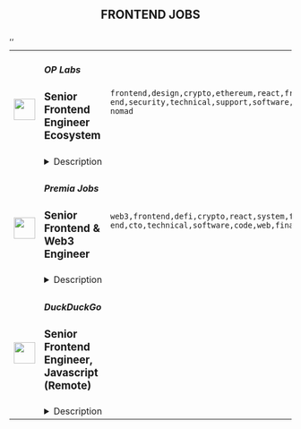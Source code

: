 <div align="center"><h2>FRONTEND JOBS</h2></div><table><tr>
                <td width="100" height="100" rowspan="2">
                    <img src="https://remoteok.com/assets/img/jobs/dde93ea7f1d4a7df0f86cb2260e3500c1677482138.peg" width="38px" height="auto">
                </td>
                <td width="300">
                    <h5>OP Labs</h5>
                    <h3>Senior Frontend Engineer Ecosystem</h3>
                </td>
                <td width="300">
                    <code>frontend,design,crypto,ethereum,react,front-end,security,technical,support,software,growth,ui,code,web,javascript,typescript,senior,analytics,recruiting,engineer,digital nomad</code>
                </td>
                <td width="200">
                <text>13 days ago</text>
                </td>
                <td width="100" rowspan="2">
                <a href="https://remoteOK.com/remote-jobs/remote-senior-frontend-engineer-ecosystem-op-labs-200893" align="right" target="_blank">Apply</a>
                </td>
            </tr>
            <tr>
                <td colspan="3">
                <details><summary>Description</summary>
                <div class="content-intro">
<p>From the code to the values, we are Ethereum-aligned. We believe Ethereum has the potential to solve some of humanityâs most crucial coordination issues. Since our initial inception as a non-profit research group, we have have sought to scale both its technology and values.</p>
<p>At present the most pressing bottleneck to the growth of Ethereum is its performance and scalability. We are building the most elegant solution to this problem. We do this out in the open because we believe in open source and its ability to accelerate innovation.</p>
<p>Not only do we improve Ethereum's performance by orders of magnitude, we donate 100% of the profits generated from doing so to Ethereum public goods. We do this because we believe the future of the open internet is too important to be left to chance. By operating as a Public Benefit Corporation we're able to align private incentives with public good and create a positive-sum economic model that provides a sustainable future for the internet.</p>
</div><p>We are hiring a Frontend Engineer to join our Ecosystem pod in building products that drive growth to Optimism. The person in this role will work closely with product, design and analytics teams and have a meaningful impact on the Optimism user experience.</p>
<h3>What are the role responsibilities?</h3>
<ul>
<li>Shape and build products that drive growth of the protocol</li>
<li>Contribute to iterations on Optimismâs governance and identity work</li>
<li>Work with launch partners from across the Ethereum ecosystem</li>
<li>Collect and provide feedback on the Optimism builder experience</li>
<li>Work with design team to fine-tune the Optimism design system</li>
<li>Create smooth and elegant user experience with modern-day Javascript based UI frameworks like React</li>
</ul>
<h3>What skills do you bring?</h3>
<ul>
<li>A strong background in product-centric software development </li>
<li>Experience working on a highly cross-functional team</li>
<li>Fluency in React and Typescript with knowledge of current best practices and understanding of the trends and technical progression of web frameworks and design patterns</li>
<li>Familiarity with front-end architecture, including performance, security and usability</li>
<li>Experience implementing web experiences for desktop and responsive experiences for mobile</li>
<li>Knowledge of blockchain fundamentals and the crypto landscape a strong plus</li>
</ul>
<h3>Recent Eosystem Pod projects:</h3>
<ul>
<li>
<a href="https://app.optimism.io/quests" rel="noopener noreferrer nofollow">Quests</a> (onboarding)</li>
<li>
<a href="https://community.optimism.io/docs/governance/attestation-station/" rel="noopener noreferrer nofollow">The AttestationStation</a> (identity layer)</li>
<li>
<a href="https://app.optimism.io/optimist-nft" rel="noopener noreferrer nofollow">The Optimist NFT</a> (identity layer)</li>
</ul><div class="content-conclusion">
<h3>What you'll like about us:</h3>
<ul>
<li>We take care of our employeesâfrom fully paid medical, dental and vision to a 4% 401K match, we've got you coveredâlearn more about our<a href="https://oplabs.notion.site/OP-Labs-PBC-Hiring-FAQ-79f82dd0763e4344b99e9ce3ea1728da" target="_blank" rel="noopener noreferrer nofollow"> <strong>benefits, culture and all recruiting FAQ here.</strong></a>
</li>
<li>We take pride in the accomplishments of our teammates and support each other in doing the best work of our careers.</li>
<li>Our team is a diverse group of people from a variety of backgrounds and interests. We cherish our eclecticism and consider it a great strength.</li>
<li>We have a transparent, feedback-driven and fun-centric culture.</li>
<li>We are a team of buildersâour founding team has been working on Ethereum scalability since 2015.</li>
</ul>
<p><strong>We strongly encourage candidates of all different backgrounds to apply.</strong> We believe that our work is stronger with a variety of perspectives, and weâre eager to further diversify our company. If you have a background that you feel would make an impact at Optimism, please consider applying. Weâre committed to building an inclusive, supportive place for you to do the best work of your career.</p>
</div><br/><br/>Please mention the word **OVERTAKE** and tag RMy45Mi4xNzQuMTQy when applying to show you read the job post completely (#RMy45Mi4xNzQuMTQy). This is a beta feature to avoid spam applicants. Companies can search these words to find applicants that read this and see they're human.
                </details>
                </td>
            </tr>,<tr>
                <td width="100" height="100" rowspan="2">
                    <img src="https://remoteok.com/assets/img/jobs/e42d39f81ce6a22e194c5ad651578a341677482126.peg" width="38px" height="auto">
                </td>
                <td width="300">
                    <h5>Premia Jobs</h5>
                    <h3>Senior Frontend & Web3 Engineer</h3>
                </td>
                <td width="300">
                    <code>web3,frontend,defi,crypto,react,system,front-end,cto,technical,software,code,web,financial,senior,marketing,analytics,engineer,engineering</code>
                </td>
                <td width="200">
                <text>13 days ago</text>
                </td>
                <td width="100" rowspan="2">
                <a href="https://remoteOK.com/remote-jobs/remote-senior-frontend-web3-engineer-premia-jobs-200892" align="right" target="_blank">Apply</a>
                </td>
            </tr>
            <tr>
                <td colspan="3">
                <details><summary>Description</summary>
                <div><b>Senior Frontend & Web3 Engineer - Remote</b></div><div><br></div><div>Premia is a decentralized options platform connecting traders and liquidity providers of all backgrounds.  Offering non-custodial options to hedge, speculate, or earn yield on your digital assets.  Premia offers first of its kind automated market maker solutions in the DeFi space for Options Contracts through our use of Smart Liquidity Pools and Dynamic Pricing.  Premia enables best-in-class pricing based on market volatility, providing fully-featured peer-to-pool trading and capital efficiency to DeFi options.</div><div> </div><div>We are one of the smallest and most impactful teams in crypto. We are a globally distributed organization, with all positions being fully remote.</div><div> </div><div>Weâre looking for a passionate, self-motivated engineer to help us build the next generation of financial products. As a dedicated frontend hire, you will gain ownership over our existing suite of web products, as well as the ability to influence the creation, design, and execution of future products. You will be responsible for ensuring a consistent, high-quality user experience across trading interfaces, data-heavy analytics pages, documentation portals and more.</div><div><b> </b></div><div><b>Who are you?</b></div><div><span style="font-size:11pt;">A senior-level front-end engineer (JS/TS + React veteran) who is also crypto-native. At the very least, you understand and hold crypto assets or ideally have developed decentralized applications leveraging blockchain technology before, preferably EVM-compatible. </span></div><div><br></div><div><span style="font-size:11pt;">You are passionate about building bleeding-edge technology for the next iteration of the internet with the use of cryptography and understand the necessity for building beautiful and user-friendly GUIs in order to facilitate the transition to web3. </span></div><div><br></div><div><span style="font-size:11pt;">You have experience and are culturally aligned with fast-moving small teams. You have worked at remote (globally distributed) startups before. You are self-driven, are comfortable wearing many hats, can ship patches and features swiftly when needed. You can identify company priorities, own them, and iterate quickly to ship the best solution.</span></div><div><br></div><div><span style="font-size:11pt;">You can write and speak fluent English and have great communication skills.</span></div><div><br></div><div><b>The Role:</b></div><div><span style="font-size:11pt;">Engineers at Premia work with our CTO and our existing engineering team to innovate, architect, and develop user-facing features and new iterations of the Premia app, as well as our event indexing system (The Graph).</span></div><div><br></div><div><span style="font-size:11pt;">In addition, you will work closely with other departments such as Design, QA, Operations, and Marketing teams to successfully execute the implementation, testing, and deployment of new features.</span></div><div><br></div><div><span style="font-size:11pt;">As a senior engineer, you will help (mentor) other members of the team, and will make sure components and app pages are well optimized and running smoothly. </span></div><div><br></div><div><b>Responsibilities</b></div><div><span style="font-size:11pt;">-Design, scope, and estimate complex features at the component level.</span></div><div><span style="font-size:11pt;">-Build, test, and ship features, patches, and updates to our web app.</span></div><div><span style="font-size:11pt;">-Collaborate with the team and cross-functional partners on all aspects of product development.</span></div><div><span style="font-size:11pt;">-Identify and advocate for team-wide areas of improvement and best practices.</span></div><div><span style="font-size:11pt;">-Mentor team members to refine their technical and architectural skills.</span></div><div><span style="font-size:11pt;">-Help maintain our subgraph repository written in AssemblyScript (JS subset)</span></div><div><br></div><div><b>Requirements</b></div><div><span style="font-size:11pt;">-Experience owning and shipping products</span></div><div><span style="font-size:11pt;">-5+ years of industry experience in software engineering</span></div><div>
<span style="font-size:11pt;">-A mastery of Javascript, Typescript, and React with an understanding of encryption and cryptography </span> <span style="font-size:11pt;">fundamentals.</span>
</div><div><span style="font-size:11pt;">-Experience working with GraphQL</span></div><div><span style="font-size:11pt;">-Basic web3 understanding: Wallets, transactions, explorers, POW/POS, gas price, etc.</span></div><div><span style="font-size:11pt;">-Ability to quickly iterate and ship code using test-driven development patterns</span></div><div><span style="font-size:11pt;">-Ability to build modern, event-driven React frontends, converting Figma designs into functional components</span></div><div><span style="font-size:11pt;">-Mastery of CSS, preferably via a library like MaterialUI</span></div><div><span style="font-size:11pt;">-Experience with version control, such as Git</span></div><div><span style="font-size:11pt;">-Knowledge of engineering best practices such as continuous integration</span></div><div><span style="font-size:11pt;">-Exceptional judgment, problem-solving skills, and an analytical mindset</span></div><div><span style="font-size:11pt;">-Ability to work in areas beyond your comfort zone and motivated by personal growth</span></div><div><span style="font-size:11pt;">-A passion for learning and a self-awareness of your learning style</span></div><div><span style="font-size:11pt;">-(Nice to have) Previous experience with web3.js or ethers.js libraries. </span></div><div><br></div><div><b>Benefits</b></div><div>Work from anywhere (Remote first), Flexible working hours, Flexible vacation policy, Competitive Salary + Token bonus (portion or all can be paid in Crypto).  Premia is committed to a diverse and inclusive workplace and is an equal opportunity employer. We do not discriminate on the basis of race, national origin, gender, gender identity, sexual orientation, protected veteran status, disability, age, or other legally protected status.</div><div><br></div><div>Premia welcomes all qualified persons to apply. Compensation will be competitive and commensurate with experience. This is a full time role.</div><div><br></div><div>To find out more you can view their website at <a href="https://premia.finance/" class="postings-link" rel="noopener noreferrer nofollow">https://premia.finance/</a>
</div><br/><br/>Please mention the word **EXPERTLY** and tag RMy45Mi4xNzQuMTQy when applying to show you read the job post completely (#RMy45Mi4xNzQuMTQy). This is a beta feature to avoid spam applicants. Companies can search these words to find applicants that read this and see they're human.
                </details>
                </td>
            </tr>,<tr>
                <td width="100" height="100" rowspan="2">
                    <img src="https://pbs.twimg.com/profile_images/1607488740959608832/m80nYXA3_400x400.jpg" width="38px" height="auto">
                </td>
                <td width="300">
                    <h5>DuckDuckGo</h5>
                    <h3>
            Senior Frontend Engineer, Javascript (Remote)
          </h3>
                </td>
                <td width="300">
                    <code></code>
                </td>
                <td width="200">
                <text>0 days ago</text>
                </td>
                <td width="100" rowspan="2">
                <a href="https://duckduckgo.recruitee.com/o/senior-frontend-engineer-javascript-remote-paoli" align="right" target="_blank">Apply</a>
                </td>
            </tr>
            <tr>
                <td colspan="3">
                <details><summary>Description</summary>
                
            <p>Hi, we’re DuckDuckGo, the Internet privacy company for everyone who wants to take back their privacy now. For over a decade, we've been building our all-in-one product, developing new privacy technology, and working with policymakers to make online privacy simple and accessible for all. </p>
<p><br></p>
<p>Our app is now downloaded more than 75M times a year, and our private search engine packaged with it has become the #2 search engine on mobile in over 21 countries, including the United States, United Kingdom, Canada, Australia, Germany, and the Netherlands. Oh, and we've been profitable since 2014 with revenue currently exceeding $100 million a year! Now, we’re rolling out a suite of new privacy solutions, including <u><a href="https://www.spreadprivacy.com/introducing-email-protection-beta/" rel="noopener">Email Protection</a></u>,  <u><a href="https://spreadprivacy.com/introducing-app-tracking-protection/%20" rel="noopener">App Tracking Protection</a></u> and our first-ever Desktop Apps for <u><a href="https://spreadprivacy.com/introducing-duckduckgo-for-mac/" rel="noopener">Mac</a></u><a href="https://spreadprivacy.com/introducing-duckduckgo-for-mac/" rel="noopener"> </a>and Windows.</p>
<p><br></p>
<p>We’re looking for a <strong>Senior Frontend Engineer, JavaScript</strong> to help shape our all-in-one privacy solution and join our mission to show the world that protecting your privacy online can be simple.</p>
<p><br></p>
<p><strong>The Opportunity</strong> </p>
<p>In this role, you will lead and contribute to developing new and existing products and features, demonstrating ownership over major components of our codebase while taking responsibility for their maintenance and improvement over time. By writing pragmatic, performant, and testable code that works consistently across settings, devices, and browsers, you'll play a key role in improving the frontend software architecture, all while prioritizing privacy and user experience throughout the engineering process.</p>
<p><br></p>
<p>As a senior engineer, you will mentor peers and work closely with cross-functional team members through remote collaboration opportunities, including product brainstorms, technical design discussions, code reviews, and more.</p>
<p><br></p>
<p><strong>What You Will Bring to DuckDuckGo</strong> </p>
<ol>
<li>7+ years experience in positions where your primary responsibility was writing code.</li>
<li>Advanced level of JavaScript/HTML/CSS expertise.</li>
<li>Advanced level of web application architecture expertise.</li>
<li>Ability to lead engineering projects with little to no oversight.</li>
<li>Experience working on at least one large web application.</li>
<li>Experience identifying success criteria and metrics and validating decisions against them.</li>
<li>Experience collaborating with engineers on the backend and other platforms, such as Android and iOS.</li>
<li>Experience collaborating with product and design to build polished consumer-facing products.</li>
<li>Ability to contribute to technical architecture decisions for complex products.</li>
<li>Willingness to learn new technologies and ideas.</li>
</ol>
<p><br></p>
<p><strong>How We Will Support You </strong> </p>
<p>Our core values -- build trust, question assumptions, and validate direction -- underpin how we work day-to-day and the support we give our team members. We strive to empower our team members to be self-directed and self-motivated in their work.  </p>
<p><br></p>
<ol>
<li>
<strong>Remote First, Always</strong>: We've always been a fully distributed company with team members all over the world. We trust you to get your work done wherever, and whenever.   </li>
<li>
<strong>Commitment to Personal Growth:</strong> Every team member has an annual budget of $1,250 USD to invest in their professional development. Every team member also has a dedicated Career Advisor, who serves as a guide to help you develop your strengths, identify your motivations, and understand your opportunities for growth. </li>
<li>
<strong>Leadership:</strong> We have many different types of leaders and possible combinations of leadership roles, so you can grow your career in a way that aligns best with your personal goals. You can seek additional leadership roles by being directly responsible for projects, taking ownership of areas of the company, developing and maintaining internal processes, or pursuing advisory roles. </li>
<li>
<strong>Work/Life Balance: </strong>Team members have the freedom and flexibility to organize their own work schedules. We want you to thrive both in and out of the office. We trust you to use good judgment and take the time off that you need to bring your best self to work.  </li>
</ol>
<p><br></p>
<p>We also offer paid parental leave, a co-working stipend, office setup reimbursement, and a wellness stipend. More support resources can be found in our <u><a href="https://duckduckgo.com/assets/hiring/team_support_guide.pdf" rel="noopener">Team Member Support Guide</a></u>, which explains how we make your well-being a priority. </p>
<p><br></p>
<p>For more information on how we collaborate worldwide, from leadership in our relatively flat organization to start-to-finish ownership<strong>,</strong> check out <u><a href="https://duckduckgo.com/assets/hiring/how_we_work.pdf" rel="noopener">DuckDuckGo Culture: How We Work.</a></u> </p>
<p><br></p>
<p><strong>Compensation</strong> </p>
<p>Annual compensation: $170,000 USD and stock options. Compensation is the same within a professional level, regardless of geographic location or functional area, and the compensation for each professional level is transparent across the organization.</p>
<p><br></p>
<p><strong>Hiring Process</strong> </p>
<p>Hiring works best when it's a two-way street. Learn how we help you get to know DuckDuckGo and envision your future role here. Find out more about <u><a href="https://duckduckgo.com/assets/hiring/how_we_hire.pdf" rel="noopener">how we hire</a></u>. </p>
<p><br></p>
<p><strong>Diversity, Equity, and Inclusion</strong> </p>
<p>DuckDuckGo provides equal work opportunities to all team members and applicants<u>,</u> and it prohibits discrimination and harassment of any type on the basis of race, color, ethnicity, caste, religion, age, sex (including pregnancy), national origin, disability status, genetics, protected veteran status, sexual orientation, gender identity or expression, or any other characteristic protected by our policies or federal, state, or local laws.</p>
<p><br></p>
<p>We want to ensure that our hiring process is accessible. If you need reasonable accommodation for any part of the application process because of a medical condition or disability, please send an email to <u><a href="mailto:careers@duckduckgo.com" rel="noopener">careers@duckduckgo.com</a></u> to let us know the nature of your request.  </p>
<p><br></p>
<p>If you think you might thrive in this environment, we would love to hear from you. </p>
<p><br></p>
<p><strong>Please note that:</strong> </p>
<ol>
<li>Sometimes we meet up! Expect to travel at least two times a year: once for our all-hands meetup and again for a team retreat (each around 4-5 days). While extenuating circumstances may impact attendance, everyone is strongly encouraged to attend.</li>
<li>While we offer a flexible work arrangement with no core hours, expect an average full-time commitment of 40 hours per week. </li>
<li>A successful candidate will be subject to a background check and must receive satisfactory results of the same, as a condition of joining the team. </li>
<li>By applying for this role, you confirm that all information submitted is accurate and complete. You further acknowledge that providing false or fraudulent information during the application process is cause for denial of an offer, revocation of any existing offer, or other adverse action, up to and including termination after the start of your commencement of work.  </li>
</ol>
          
                </details>
                </td>
            </tr></table>